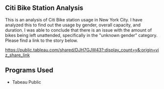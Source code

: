 ## Citi Bike Station Analysis
This is an analysis of Citi Bike station usage in New York City. I have analyzed this to find out the usage by gender, overall capacity, and duration. I was able to conclude that there is an issue with the amount of bikes being left unattended, specifically in the "unknown gender" category. Please find a link to the story below.  
  
https://public.tableau.com/shared/DJH7GJW43?:display_count=y&:origin=viz_share_link

## Programs Used
- Tabeau Public
